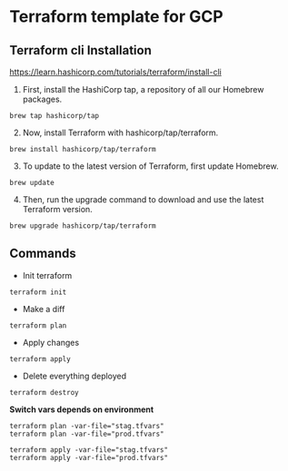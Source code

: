 # Terraform template for GCP

## Terraform cli Installation
https://learn.hashicorp.com/tutorials/terraform/install-cli

1. First, install the HashiCorp tap, a repository of all our Homebrew packages.
```shell
brew tap hashicorp/tap
```

2. Now, install Terraform with hashicorp/tap/terraform.
```shell
brew install hashicorp/tap/terraform
```

3. To update to the latest version of Terraform, first update Homebrew.
```shell
brew update
```

4. Then, run the upgrade command to download and use the latest Terraform version.
```shell
brew upgrade hashicorp/tap/terraform
```
## Commands

- Init terraform
```shell
terraform init
```

- Make a diff

```shell
terraform plan
```

- Apply changes
```shell
terraform apply
```

- Delete everything deployed
```shell
terraform destroy
```

**Switch vars depends on environment**
```shell
terraform plan -var-file="stag.tfvars"
terraform plan -var-file="prod.tfvars"

terraform apply -var-file="stag.tfvars"
terraform apply -var-file="prod.tfvars"
```
